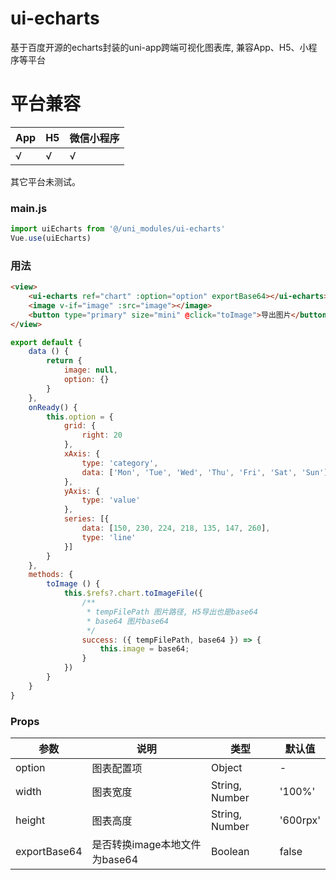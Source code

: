 # ui-echarts

基于百度开源的echarts封装的uni-app跨端可视化图表库, 兼容App、H5、小程序等平台

# 平台兼容

| App | H5  | 微信小程序 |
| --- | --- | --------- |
| √   | √   | √         |

其它平台未测试。

### main.js
```js
import uiEcharts from '@/uni_modules/ui-echarts'
Vue.use(uiEcharts)
```


### 用法
```html
<view>
	<ui-echarts ref="chart" :option="option" exportBase64></ui-echarts>
	<image v-if="image" :src="image"></image>
	<button type="primary" size="mini" @click="toImage">导出图片</button>
</view>
```

```js
export default {
	data () {
		return {
			image: null,
			option: {}
		}
	},
	onReady() {
		this.option = {
			grid: {
				right: 20
			},
			xAxis: {
				type: 'category',
				data: ['Mon', 'Tue', 'Wed', 'Thu', 'Fri', 'Sat', 'Sun']
			},
			yAxis: {
				type: 'value'
			},
			series: [{
				data: [150, 230, 224, 218, 135, 147, 260],
				type: 'line'
			}]
		}
	},
	methods: {
		toImage () {
			this.$refs?.chart.toImageFile({
				/**
				 * tempFilePath 图片路径, H5导出也是base64
				 * base64 图片base64
				 */
				success: ({ tempFilePath, base64 }) => {
					this.image = base64;
				}
			})
		}
	}
}
```

### Props

| 参数             | 说明                           | 类型             | 默认值        |
| --------------- | --------                       | -------          | ------------ |
| option          | 图表配置项                      | Object           | -            |
| width           | 图表宽度                        | String, Number   | '100%'       |
| height          | 图表高度                        | String, Number   | '600rpx'     |
| exportBase64    | 是否转换image本地文件为base64    | Boolean          | false        |
